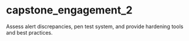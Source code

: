 # capstone_engagement_2
Assess alert discrepancies, pen test system, and provide hardening tools and best  practices.
